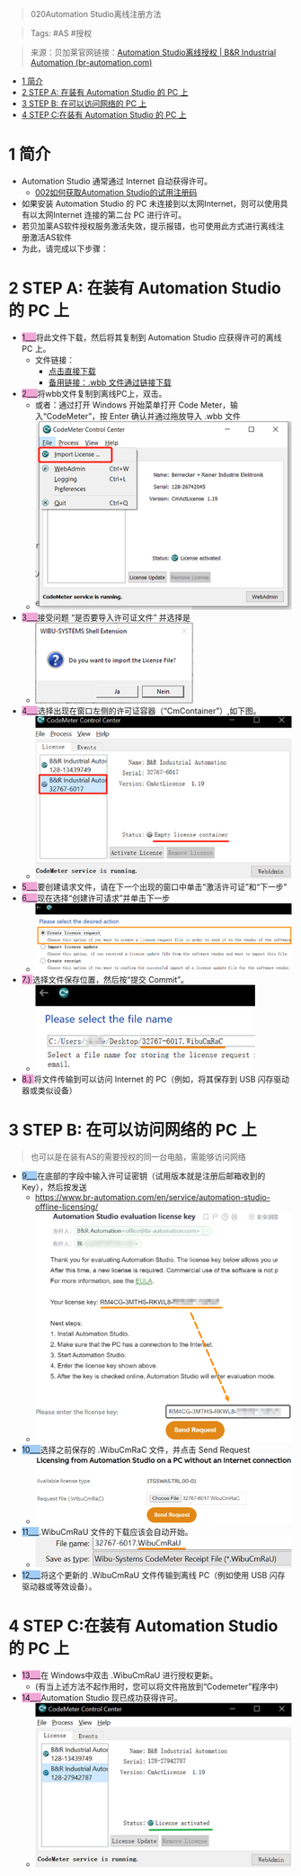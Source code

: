 > 020Automation Studio离线注册方法

> Tags: #AS #授权

> 来源：贝加莱官网链接：[Automation Studio离线授权 | B&R Industrial Automation (br-automation.com)](https://www.br-automation.com/zh/service/automation-studio-offline-licensing/)

- [1 简介](#1%20%E7%AE%80%E4%BB%8B)
- [2 STEP A: 在装有 Automation Studio 的 PC 上](#2%20STEP%20A:%20%E5%9C%A8%E8%A3%85%E6%9C%89%20Automation%20Studio%20%E7%9A%84%20PC%20%E4%B8%8A)
- [3 STEP B: 在可以访问网络的 PC 上](#3%20STEP%20B:%20%E5%9C%A8%E5%8F%AF%E4%BB%A5%E8%AE%BF%E9%97%AE%E7%BD%91%E7%BB%9C%E7%9A%84%20PC%20%E4%B8%8A)
- [4 STEP C:在装有 Automation Studio 的 PC 上](#4%20STEP%20C:%E5%9C%A8%E8%A3%85%E6%9C%89%20Automation%20Studio%20%E7%9A%84%20PC%20%E4%B8%8A)

# 1 简介

- Automation Studio 通常通过 Internet 自动获得许可。
    - [002如何获取Automation Studio的试用注册码](/B01_技术_AutomationStudio/002如何获取Automation%20Studio的试用注册码.md)
- 如果安装 Automation Studio 的 PC 未连接到以太网Internet，则可以使用具有以太网Internet 连接的第二台 PC 进行许可。
- 若贝加莱AS软件授权服务激活失效，提示报错，也可使用此方式进行离线注册激活AS软件
- 为此，请完成以下步骤：

# 2 STEP A: 在装有 Automation Studio 的 PC 上

- <span style="background:#F0A7D8">1___</span>将此文件下载，然后将其复制到 Automation Studio 应获得许可的离线 PC 上。
    - 文件链接：
        - [点击直接下载](/C02_AS软件注册与安装问题/FILES/020Automation%20Studio离线注册方法/br_lif.wbb ':ignore')
        - [备用链接：.wbb 文件通过链接下载](https://technology-guarding.br-automation.com/as-licensing/br_lif.wbb)
- <span style="background:#F0A7D8">2___</span>将wbb文件复制到离线PC上，双击。
    - 或者：通过打开 Windows 开始菜单打开 Code Meter，输入“CodeMeter”，按 Enter 确认并通过拖放导入 .wbb 文件
    - ![](FILES/020Automation%20Studio离线注册方法/image-20230316152502932.png)
- <span style="background:#F0A7D8">3___</span>接受问题 “是否要导入许可证文件” 并选择是
    - ![](FILES/020Automation%20Studio离线注册方法/image-20230316152532376.png)
- <span style="background:#F0A7D8">4___</span>选择出现在窗口左侧的许可证容器（“CmContainer”）,如下图。
    - ![](FILES/020Automation%20Studio离线注册方法/image-20240315230455359.png)
- <span style="background:#F0A7D8">5___</span>要创建请求文件，请在下一个出现的窗口中单击“激活许可证”和“下一步”
- <span style="background:#F0A7D8">6___</span>现在选择“创建许可请求”并单击下一步
    - ![](FILES/020Automation%20Studio离线注册方法/image-20240315231119915.png)
- <span style="background:#F0A7D8">7.) </span>选择文件保存位置，然后按“提交 Commit”。
    - ![](FILES/020Automation%20Studio离线注册方法/image-20240315231540699.png)
- <span style="background:#F0A7D8">8.) </span>将文件传输到可以访问 Internet 的 PC（例如，将其保存到 USB 闪存驱动器或类似设备）

# 3 STEP B: 在可以访问网络的 PC 上

> 也可以是在装有AS的需要授权的同一台电脑，需能够访问网络

- <span style="background:#A0CCF6">9___</span>在底部的字段中输入许可证密钥（试用版本就是注册后邮箱收到的 Key），然后按发送
    - https://www.br-automation.com/en/service/automation-studio-offline-licensing/
    - ![](FILES/020Automation%20Studio离线注册方法/image-20240315231931365.png)
- <span style="background:#A0CCF6">10___</span>选择之前保存的 .WibuCmRaC 文件，并点击 Send Request
    - ![](FILES/020Automation%20Studio离线注册方法/image-20240315232023571.png)
- <span style="background:#A0CCF6">11___</span>.WibuCmRaU 文件的下载应该会自动开始。
    - ![](FILES/020Automation%20Studio离线注册方法/image-20240315232106522.png)
- <span style="background:#A0CCF6">12___</span>将这个更新的 .WibuCmRaU 文件传输到离线 PC（例如使用 USB 闪存驱动器或等效设备）。

# 4 STEP C:在装有 Automation Studio 的 PC 上

- <span style="background:#F0A7D8">13___</span>在 Windows中双击 .WibuCmRaU 进行授权更新。
    - (有当上述方法不起作用时，您可以将文件拖放到“Codemeter”程序中)
- <span style="background:#F0A7D8">14___</span>Automation Studio 现已成功获得许可。
    - ![](FILES/020Automation%20Studio离线注册方法/image-20240315232205716.png)
